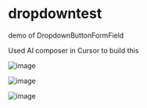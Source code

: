 # dropdowntest

demo of DropdownButtonFormField

Used AI composer in Cursor to build this




![image](https://github.com/user-attachments/assets/f33809be-64a0-48b6-b6dd-981733bcb1fa)



![image](https://github.com/user-attachments/assets/230155e8-71eb-4d97-8dec-50bc2e9921b9)

![image](https://github.com/user-attachments/assets/b9a2f7de-30d1-4755-b6be-0fb95969c1c9)


